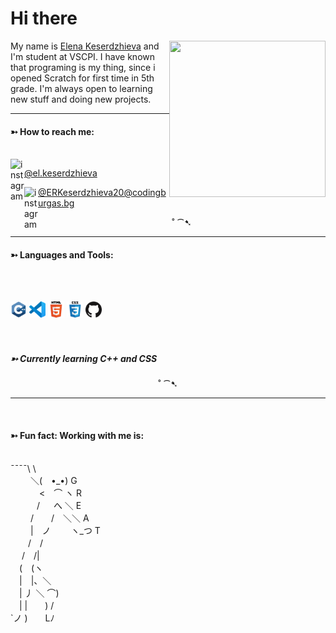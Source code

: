 <h1> Hi there  </h1>
  <img align=right src="https://thumbs.gfycat.com/AgreeableCrispBlackrhino-size_restricted.gif" height="250px", width="250">
    <p>My  name is <a href="https://github.com/VTIvanov20">Elena Keserdzhieva</a> and I'm student at VSCPI. I have known that programing is my thing, since i opened Scratch for first time in 5th grade. I'm always open to learning new stuff and doing new projects.</p>

<hr>

 
 
<h4>➳ How to reach me: </h4><br>


 <img align="left" alt="instagram" width="22px" src="https://cdn-0.smartandroid.fr/wp-content/uploads/2020/10/probleme-story-instagram6.png?ezimgfmt=rs:256x256/rscb8/ng:webp/ngcb8" />
 <a href ="https://www.instagram.com/el.keserdzhieva/" target="_blank"><p> @el.keserdzhieva</p></a>





 <img align="left" alt="instagram" width="22px" src="https://www.m-files.com/wp-content/uploads/2021/01/Microsoft-Outlook-256px.png" />
 <a href ="mailto:ERKeserdzhieva20@codingburgas.bg" target="_blank"><p> @ERKeserdzhieva20@codingburgas.bg</p></a>





<div align="center">
     ˚ ⁀➷
</div>
<hr>
   <h4>➳  Languages and Tools:</h4>
<br>
<br>

<code><img alt="CPP" width="26px" src="https://raw.githubusercontent.com/github/explore/80688e429a7d4ef2fca1e82350fe8e3517d3494d/topics/cpp/cpp.png" ></code>
<code><img alt="Visual Studio Code" width="26px" src="https://raw.githubusercontent.com/github/explore/80688e429a7d4ef2fca1e82350fe8e3517d3494d/topics/visual-studio-code/visual-studio-code.png"></code>
<code><img alt="HTML5" width="26px" src="https://raw.githubusercontent.com/github/explore/80688e429a7d4ef2fca1e82350fe8e3517d3494d/topics/html/html.png" ></code>
<code><img alt="CSS3" width="26px" src="https://raw.githubusercontent.com/github/explore/80688e429a7d4ef2fca1e82350fe8e3517d3494d/topics/css/css.png" ></code>
<code><img  alt="GitHub" width="26px" src="https://raw.githubusercontent.com/github/explore/78df643247d429f6cc873026c0622819ad797942/topics/github/github.png" ></code>
 <br>
 <br>
 <br>
  <h5>➳ Currently learning C++ and CSS </h5>
 
 
<div align="center">
     ˚ ⁀➷
</div>
<hr>
  <br>
    
<h4>➳  Fun fact: Working  with me is:</h4><br>
    ¯¯¯¯\ \ <br>
　　 ＼(　•_•)  G <br>
　　　 <　⌒ ヽ  R  <br>
　　　/ 　 へ ＼  E  <br>
　　 /　　/　＼＼ A  <br>
　　 |　ノ　　 ヽ_つ T  <br>
　　/　/  <br>
　 /　/|  <br>
　(　(ヽ  <br>
　|　|、＼ <br>
　| 丿 ＼ ⌒) <br>
　| |　　) / <br>
`ノ )　　Lﾉ  <br>

